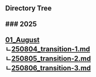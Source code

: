 ## Directory Tree<br /><br />### 2025<br /><br />[01_August](https://github.com/kh1012/til/tree/main/2025/01_August)<br />    ㄴ[250804_transition-1.md](https://github.com/kh1012/til/blob/main/2025/01_August/250804_transition-1.md)<br />    ㄴ[250805_transition-2.md](https://github.com/kh1012/til/blob/main/2025/01_August/250805_transition-2.md)<br />    ㄴ[250806_transition-3.md](https://github.com/kh1012/til/blob/main/2025/01_August/250806_transition-3.md)<br /><br /><br />
